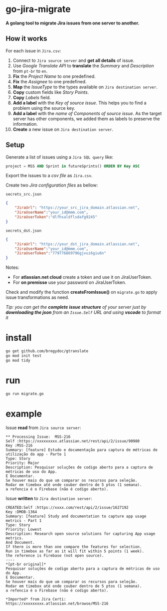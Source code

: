 # go-jira-migrate

**A golang tool to migrate Jira issues from one server to another.**


## How it works

For each issue in `Jira.csv`:
1. Connect to `Jira source server` and **get all details** of issue.
2. Use *Google Translate API* to **translate** the *Summary* and *Description* from `pt-br` to `en`.
3. **Fix** the *Project Name* to one predefined.
4. **Fix** the *Assignee* to one predefined.
5. **Map** the *IssueType* to the types available on `Jira destination server`.
6. **Copy** custom fields like *Story Points*.
7. **Copy** *Labels* field.
8. **Add a label** with the *Key of source issue*. This helps you to find a problem using the source key.
9. **Add a label** with the *name of Components of source issue*. As the target server has other components, we added them as labels to preserve the information.
10. **Create** a new issue on `Jira destination server`.

## Setup

Generate a list of issues using a `Jira SQL query` like:
```sql
project = MSS AND Sprint in futureSprints() ORDER BY Key ASC
```
Export the issues to a *csv file* as `Jira.csv`.

Create two *Jira configuration files* as bellow:

`secrets_src.json`
```json
{
	"JiraUrl": "https://your_src_jira_domain.atlassian.net",
	"JiraUserName":"your_id@mmm.com",
	"JiraUserToken":"dlfhsaldflsdafg9245"
}
```

`secrets_dst.json`
```json
{
	"JiraUrl": "https://your_dst_jira_domain.atlassian.net",
	"JiraUserName":"your_id@mmm.com",
	"JiraUserToken":"779776869796gjvui6giu6n"
}
```
Notes:
- For **atlassian.net cloud** create a token and use it on JiraUserToken.
- For **on premisse** use your password on JiraUserToken.

Check and modify the function **createFromIssue()** on `migrate.go` to apply issue transformations as need.

*Tip: you can get the **complete issue structure** of your server just by **downloading the json** from an `Issue.Self` URL and using **vscode** to format it*


# install

```bash
go get github.com/bregydoc/gtranslate
go mod init test
go mod tidy
```



# run

```bash
go run migrate.go
```

# example

Issue **read** from `Jira source server`:
```text
** Processing Issue:  MSS-216
Self :https://xxxxxxxxx.atlassian.net/rest/api/2/issue/90980
Key :MSS-216
Summary: [feature] Estudo e documentação para captura de métricas de utilização do app - Parte 1
Type: Story
Priority: Major
Description: Pesquisar soluções de codigo aberto para a captura de métricas de uso do App.
E Documentar.
Se houver mais do que um comparar os recursos para seleção.
Rodar em timebox até onde couber dentro de 5 ptos (1 semana).
a refencia é o Firebase (não é codigo aberto).
```

Issue **written** to `Jira destination server`:
```text
CREATED:Self :https://xxxx.com/rest/api/2/issue/1627192
Key :DMOB-1364
Summary: [feature] Study and documentation to capture app usage metrics - Part 1
Type: Story
Priority: Lowest
Description: Research open source solutions for capturing App usage metrics.
And Document.
If there is more than one compare the features for selection.
Run in timebox as far as it will fit within 5 points (1 week).
the reference is Firebase (not open source).
----
*[pt-br original]*
Pesquisar soluções de codigo aberto para a captura de métricas de uso do App.
E Documentar.
Se houver mais do que um comparar os recursos para seleção.
Rodar em timebox até onde couber dentro de 5 ptos (1 semana).
a refencia é o Firebase (não é codigo aberto).

*Imported* from Jira Certi: https://xxxxxxxxx.atlassian.net/browse/MSS-216
```
